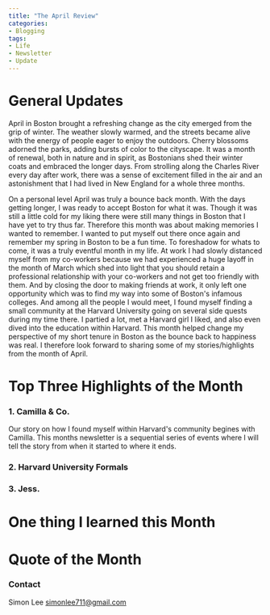 ```yaml
---
title: "The April Review"
categories:
- Blogging
tags:
- Life
- Newsletter
- Update
---
```


# General Updates

April in Boston brought a refreshing change as the city emerged from the grip of winter. The weather slowly warmed, and the streets became alive with the energy of people eager to enjoy the outdoors. Cherry blossoms adorned the parks, adding bursts of color to the cityscape. It was a month of renewal, both in nature and in spirit, as Bostonians shed their winter coats and embraced the longer days. From strolling along the Charles River every day after work, there was a sense of excitement filled in the air and an astonishment that I had lived in New England for a whole three months. 

On a personal level April was truly a bounce back month. With the days getting longer, I was ready to accept Boston for what it was. Though it was still a little cold for my liking there were still many things in Boston that I have yet to try thus far. Therefore this month was about making memories I wanted to remember. I wanted to put myself out there once again and remember my spring in Boston to be a fun time. To foreshadow for whats to come, it was a truly eventful month in my life. At work I had slowly distanced myself from my co-workers because we had experienced a huge layoff in the month of March which shed into light that you should retain a professional relationship with your co-workers and not get too friendly with them. And by closing the door to making friends at work, it only left one opportunity which was to find my way into some of Boston's infamous colleges. And among all the people I would meet, I found myself finding a small community at the Harvard University going on several side quests during my time there. I partied a lot, met a Harvard girl I liked, and also even dived into the education within Harvard. This month helped change my perspective of my short tenure in Boston as the bounce back to happiness was real. I therefore look forward to sharing some of my stories/highlights from the month of April.


# Top Three Highlights of the Month

### 1. Camilla & Co.

Our story on how I found myself within Harvard's community begines with Camilla. This months newsletter is a sequential series of events where I will tell the story from when it started to where it ends. 

### 2. Harvard University Formals

### 3. Jess. 

# One thing I learned this Month


# Quote of the Month


### Contact

Simon Lee
simonlee711@gmail.com